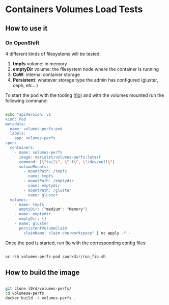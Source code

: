 # Containers Volumes Load Tests

## How to use it

### On OpenShift

4 different kinds of filesystems will be tested:

1. **tmpfs** volume: in memory
2. **emptyDir** volume: the filesystem node where the container is running
3. **CoW**: internal container storage
4. **Persistent**: whatever storage type the admin has configured (gluster, ceph, etc...)

To start the pod with the tooling ([fio](https://github.com/axboe/fio)) and with the volumes mounted run the following command:

```bash

echo "apiVersion: v1
kind: Pod
metadata:
  name: volumes-perfs-pod
  labels:
    app: volumes-perfs
spec:
  containers:
    - name: volumes-perfs
      image: mariolet/volumes-perfs:latest
      command: [\"tail\", \"-f\", \"/dev/null\"]
      volumeMounts:
        - mountPath: /tmpfs
          name: tmpfs
        - mountPath: /emptydir
          name: emptydir
        - mountPath: /gluster
          name: gluster
  volumes:
    - name: tmpfs
      emptyDir: {"medium": "Memory"}
    - name: emptydir
      emptyDir: {}
    - name: gluster
      persistentVolumeClaim:
        claimName: claim-che-workspace" | oc apply -f -

```

Once the pod is started, run [fio](https://github.com/axboe/fio) with the corresponding config files:

```bash

oc rsh volumes-perfs-pod /workdir/run_fio.sh

```

## How to build the image

```bash

git clone l0rd/volumes-perfs/
cd volumese-perfs
docker build -t volumes-perfs .

```
